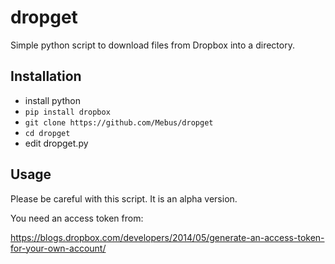 # dropget

Simple python script to download files from Dropbox into a directory.

## Installation

 * install python
 * `pip install dropbox`
 * `git clone https://github.com/Mebus/dropget`
 * `cd dropget`
 *  edit dropget.py

## Usage

Please be careful with this script. It is an alpha version.

You need an access token from:

https://blogs.dropbox.com/developers/2014/05/generate-an-access-token-for-your-own-account/
